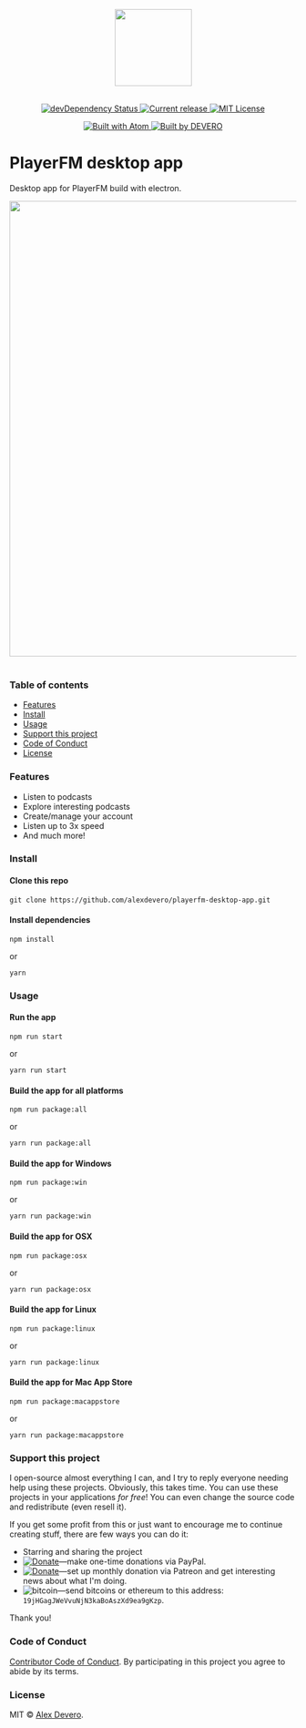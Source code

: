 <p align="center">
  <img src="https://cdn.rawgit.com/alexdevero/playerfm-desktop-app/master/assets/playerfm-logo.png" width="135" align="center">
  <br>
  <br>
</p>

<p align="center">
  <!-- <a href="https://david-dm.org/alexdevero/alex-devero-website">
    <img alt="Dependency Status" src="https://badgen.net/david/dep/alexdevero/playerfm-desktop-app" />
  </a> -->
  <a href="https://david-dm.org/alexdevero/alex-devero-website?type=dev">
    <img alt="devDependency Status" src="https://badgen.net/david/dev/alexdevero/playerfm-desktop-app" />
  </a>
  <a href="https://github.com/alexdevero/playerfm-desktop-app/releases">
    <img alt="Current release" src="https://badgen.net/github/release/alexdevero/playerfm-desktop-app">
  </a>
  <a href="http://opensource.org/licenses/MIT">
    <img alt="MIT License" src="https://badgen.net/badge/license/MIT/green">
  </a>
</p>

<p align="center">
  <a href="http://opensource.org/licenses/MIT">
    <img alt="Built with Atom" src="https://badgen.net/badge//electron?icon=atom">
  </a>
  <a href="https://alexdevero.com">
    <img alt="Built by DEVERO" src="https://badgen.net/badge/build%20by/DEVERO/d30320" />
  </a>
</p>

# PlayerFM desktop app

Desktop app for PlayerFM build with electron.

<p align="center">
  <img src="https://cdn.rawgit.com/alexdevero/playerfm-desktop-app/master/docs/playerfm-desktop-app-screen.png" width="800">
  <br>
  <br>
</p>

### Table of contents

* [Features](#features)
* [Install](#install)
* [Usage](#usage)
* [Support this project](#support-this-project)
* [Code of Conduct](#code-of-conduct)
* [License](#license)

### Features

- Listen to podcasts
- Explore interesting podcasts
- Create/manage your account
- Listen up to 3x speed
- And much more!

### Install

#### Clone this repo

```
git clone https://github.com/alexdevero/playerfm-desktop-app.git
```

#### Install dependencies

```
npm install
```
or
```
yarn
```

### Usage

#### Run the app

```
npm run start
```
or
```
yarn run start
```

#### Build the app for all platforms

```
npm run package:all
```
or
```
yarn run package:all
```

#### Build the app for Windows

```
npm run package:win
```
or
```
yarn run package:win
```

#### Build the app for OSX

```
npm run package:osx
```
or
```
yarn run package:osx
```

#### Build the app for Linux

```
npm run package:linux
```
or
```
yarn run package:linux
```

#### Build the app for Mac App Store

```
npm run package:macappstore
```
or
```
yarn run package:macappstore
```

### Support this project

I open-source almost everything I can, and I try to reply everyone needing help using these projects. Obviously,
this takes time. You can use these projects in your applications *for free*! You can even change the source code and redistribute (even resell it).

If you get some profit from this or just want to encourage me to continue creating stuff, there are few ways you can do it:

 - Starring and sharing the project
 - [![Donate](https://img.shields.io/badge/Donate-Paypal-brightgreen.svg?colorB=259cd2)](https://www.paypal.com/cgi-bin/webscr?cmd=_s-xclick&hosted_button_id=YKLGUUB34ASEL)—make one-time donations via PayPal.
 - [![Donate](https://img.shields.io/badge/Donate-Patreon-brightgreen.svg?colorB=f86213)](https://www.patreon.com/alexdevero)—set up monthly donation via Patreon and get interesting news about what I'm doing.
 - <img alt="bitcoin" src="https://img.shields.io/badge/Donate-Bitcoin-brightgreen.svg?colorB=fab915">—send bitcoins or ethereum to this address: `19jHGagJWeVvuNjN3kaBoAszXd9ea9gKzp`.

Thank you!

### Code of Conduct

[Contributor Code of Conduct](code-of-conduct.md). By participating in this project you agree to abide by its terms.

### License

MIT © [Alex Devero](https://alexdevero.com).
